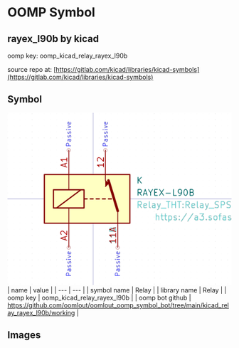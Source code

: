 # OOMP Symbol  
## rayex_l90b  by kicad  
  
oomp key: oomp_kicad_relay_rayex_l90b  
  
source repo at: [https://gitlab.com/kicad/libraries/kicad-symbols](https://gitlab.com/kicad/libraries/kicad-symbols)  
## Symbol  
  
[![working.png](working_600.png)](working.png)  
| name | value | 
| --- | --- | 
| symbol name | Relay | 
| library name | Relay | 
| oomp key | oomp_kicad_relay_rayex_l90b | 
| oomp bot github | https://github.com/oomlout/oomlout_oomp_symbol_bot/tree/main/kicad_relay_rayex_l90b/working | 
## Images  
